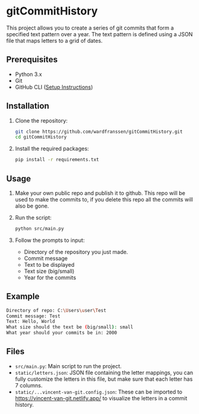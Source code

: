 # gitCommitHistory

This project allows you to create a series of git commits that form a specified text pattern over a year. The text pattern is defined using a JSON file that maps letters to a grid of dates.

## Prerequisites

- Python 3.x
- Git
- GitHub CLI ([Setup Instructions](https://docs.github.com/en/get-started/getting-started-with-git/set-up-git#setting-up-git))

## Installation

1. Clone the repository:
    ```sh
    git clone https://github.com/wardfranssen/gitCommitHistory.git
    cd gitCommitHistory
    ```

2. Install the required packages:
    ```sh
    pip install -r requirements.txt
    ```

## Usage

1. Make your own public repo and publish it to github. This repo will be used to make the commits to, if you delete this repo all the commits will also be gone.

1. Run the script:
    ```sh
    python src/main.py
    ```

2. Follow the prompts to input:
    - Directory of the repository you just made.
    - Commit message
    - Text to be displayed
    - Text size (big/small)
    - Year for the commits

## Example

```sh
Directory of repo: C:\Users\user\Test
Commit message: Test
Text: Hello, World
What size should the text be (big/small): small
What year should your commits be in: 2000
```

## Files

- `src/main.py`: Main script to run the project.
- `static/letters.json`: JSON file containing the letter mappings, you can fully customize the letters in this file, but make sure that each letter has 7 columns.
- `static/...vincent-van-git.config.json`: These can be imported to https://vincent-van-git.netlify.app/ to visualize the letters in a commit history.

